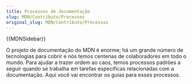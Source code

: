 ```yaml
---
title: Processos de documentação
slug: MDN/Contribute/Processes
original_slug: MDN/Contribute/Processos
---
```

{{MDNSidebar}}

O projeto de documentação do MDN é enorme; há um grande número de tecnologias para cobrir e nós temos centenas de colaboradores em todo o mundo. Para ajudar a trazer ordem ao caos, temos processos padrões a seguir quando se trabalha em tarefas específicas relacionadas com a documentação. Aqui você vai encontrar os guias para esses processos.
